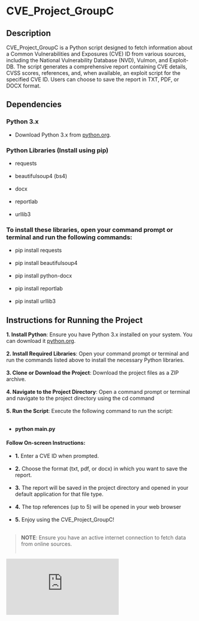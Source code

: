 # CVE_Project_GroupC

## **Description**
CVE_Project_GroupC is a Python script designed to fetch information about a Common Vulnerabilities and Exposures (CVE) ID from various sources, including the National Vulnerability Database (NVD), Vulmon, and Exploit-DB. The script generates a comprehensive report containing CVE details, CVSS scores, references, and, when available, an exploit script for the specified CVE ID. Users can choose to save the report in TXT, PDF, or DOCX format.
## **Dependencies**
### **Python 3.x**
  - Download Python 3.x from [python.org](https://www.python.org/downloads/).

### **Python Libraries (Install using pip)**
  - requests
<br><br>
  - beautifulsoup4 (bs4)
<br><br>
  - docx
<br><br>
  - reportlab
<br><br>
  - urllib3

### **To install these libraries, open your command prompt or terminal and run the following commands:**

- pip install requests
<br><br>
- pip install beautifulsoup4
<br><br>
- pip install python-docx
<br><br>
- pip install reportlab
<br><br>
- pip install urllib3

## **Instructions for Running the Project**
**1. Install Python**: Ensure you have Python 3.x installed on your system. You can download it [python.org](https://www.python.org/downloads/).
<br><br>
**2. Install Required Libraries**: Open your command prompt or terminal and run the commands listed above to install the necessary Python libraries.
<br><br>
**3. Clone or Download the Project**: Download the project files as a ZIP archive.
<br><br>
**4. Navigate to the Project Directory**: Open a command prompt or terminal and navigate to the project directory using the cd command
<br><br>
**5. Run the Script**: Execute the following command to run the script:
<br><br>
- **python main.py**

#### **Follow On-screen Instructions:**

- **1.** Enter a CVE ID when prompted.
<br><br>
- **2.** Choose the format (txt, pdf, or docx) in which you want to save the report.
<br><br>
- **3.** The report will be saved in the project directory and opened in your default application for that file type.
<br><br>
- **4.** The top references (up to 5) will be opened in your web browser
<br><br>
- **5.** Enjoy using the CVE_Project_GroupC!
<br><br>
> **NOTE**: Ensure you have an active internet connection to fetch data from online sources.
<br><br>

![Alt Text](https://www.cleanpng.com/png-emoticon-smiley-emoji-computer-icons-clip-art-stud-562675/download-png.html)